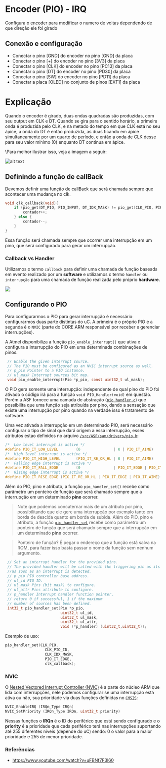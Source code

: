 # Encoder (PIO) - IRQ

Configura o encoder para modificar o numero de voltas dependendo de que direção ele foi girado

## Conexão e configuração

- Conectar o pino [GND] do encoder no pino [GND] da placa
- Conectar o pino [+] do encoder no pino [3V3] da placa
- Conectar o pino [CLK] do encoder no pino [PC13] da placa
- Conectar o pino [DT] do encoder no pino [PD30] da placa
- Conectar o pino [SW] do encoder no pino [PD11] da placa
- Conectar a placa [OLED] no conjunto de pinos [EXT1] da placa

# Explicação

Quando o encoder é girado, duas ondas quadradas são produzidas, com seu output em CLK e DT. Quando se gira para o sentido horário,
a primeira onda é produzida pelo CLK, e na metado do tempo em que CLK está no seu ápice, a onda do DT é então produzida, as duas ficando em ápice simultaneamente por um quarto de período, e então a onda de CLK desse para seu valor mínimo (0) enquanto DT continua em ápice.

\Para melhor ilustrar isso, veja a imagem a seguir:

![alt text]()

## Definindo a função de callBack

Devemos definir uma função de callBack que será chamada sempre que acontecer uma mudança no clk. 

```c
void clk_callback(void){	
	if (pio_get(DT_PIO, PIO_INPUT, DT_IDX_MASK) != pio_get(CLK_PIO, PIO_INPUT, CLK_IDX_MASK)) {
		contador++;
	} else {
		contador--;
	}
}
```

Essa função será chamada sempre que ocorrer uma interrupção em um pino, que será configurado para gerar um interrupção.

### Callback vs Handler

Utilizamos o termo `callback` para definir uma chamada de função baseada em evento realizado por um **software** e utilizamos o termo `handler` ou `interrupção` para uma chamada de função realizada pelo próprio **hardware**.

![](https://raw.githubusercontent.com/wiki/Insper/ComputacaoEmbarcada/imgs/PIO-IRQ/callback2.png)

## Configurando o PIO

Para configurarmos o PIO para gerar interrupção é necessário configurarmos duas parte distintas do uC. A primeira é o próprio PIO e a segunda é o `NVIC` (parte do CORE ARM responsável por receber e gerenciar interrupções).

A Atmel disponibiliza a função `pio_enable_interrupt()` que ativa e configura a interrupção do PIO em uma determinada combinações de pinos.

```c
 // Enable the given interrupt source.
 // The PIO must be configured as an NVIC interrupt source as well.
 // p_pio Pointer to a PIO instance.
 // ul_mask Interrupt sources bit map.
 void pio_enable_interrupt(Pio *p_pio, const uint32_t ul_mask);
```

O PIO gera somente uma interrupção: independente de qual pino do PIO foi ativado o código irá para a função `void PIO_Handler(void)` em questão. Porém a ASF fornece uma camada de abstração ([`pio_handler.c`](https://github.com/Insper/SAME70-examples/blob/master/Perifericos-uC/PIO-IRQ/PIO/src/ASF/sam/drivers/pio/pio_handler.c)) que possibilita que uma função seja atribuída por pino, dando a sensação que existe uma interrupção por pino quando na verdade isso é tratamento de software.

Uma vez ativada a interrupção em um determinado PIO, será necessário configurar o tipo de sinal que dará origem a essa interrupção, esses atributos estao definidos no arquivo [`/src/ASF/sam/drivers/pio.h`](https://github.com/Insper/SAME70-examples/blob/master/Perifericos-uC/PIO-IRQ/PIO/src/ASF/sam/drivers/pio/pio.h):

``` c
/*  Low level interrupt is active */
#define PIO_IT_LOW_LEVEL        (0               | 0 | PIO_IT_AIME)
/*  High level interrupt is active */
#define PIO_IT_HIGH_LEVEL       (PIO_IT_RE_OR_HL | 0 | PIO_IT_AIME)
/*  Falling edge interrupt is active */
#define PIO_IT_FALL_EDGE        (0               | PIO_IT_EDGE | PIO_IT_AIME)
/*  Rising edge interrupt is active */
#define PIO_IT_RISE_EDGE (PIO_IT_RE_OR_HL | PIO_IT_EDGE | PIO_IT_AIME)
```

Além do PIO, pino e atributo, a função `pio_handler_set()` recebe como parâmetro um ponteiro de função que será chamado sempre que a interrupção em um determinado **pino** ocorrer. 

> Note que podemos concaternar mais de um atributo por pino, possibilitando que ele gere uma interrupção por exemplo tanto em borda de descida quanto em borda de subida. Além do PIO, pino e atributo, a função [`pio_handler_set`](https://github.com/Insper/SAME70-examples/blob/master/Perifericos-uC/PIO-IRQ/PIO/src/ASF/sam/drivers/pio/pio_handler.c#L142) recebe como parâmetro um ponteiro de função que será chamado sempre que a interrupção em um determinado **pino** ocorrer. 

> Ponteiro de função? É pegar o endereço que a função está salva na ROM, para fazer isso basta passar o nome da função sem nenhum argumento.

```c
 // Set an interrupt handler for the provided pins.
 // The provided handler will be called with the triggering pin as its parameter
 //as soon as an interrupt is detected.
 // p_pio PIO controller base address.
 // ul_id PIO ID.
 // ul_mask Pins (bit mask) to configure.
 // ul_attr Pins attribute to configure.
 // p_handler Interrupt handler function pointer.
 // return 0 if successful, 1 if the maximum 
 // number of sources has been defined.
 int32_t pio_handler_set(Pio *p_pio, 
                         uint32_t ul_id, 
                         uint32_t ul_mask,
                         uint32_t ul_attr, 
                         void (*p_handler) (uint32_t,uint32_t));
```

Exemplo de uso:

```c
pio_handler_set(CLK_PIO,
                  CLK_PIO_ID,
                  CLK_IDX_MASK,
                  PIO_IT_EDGE,
                  clk_callback);
```

### NVIC

O [Nested Vectored Interrupt Controller (NVIC)](http://infocenter.arm.com/help/topic/com.arm.doc.dai0179b/ar01s01s01.html) é a parte do núcleo ARM que lida com interrupções, nele podemos configurar se uma interrupção está ativa ou não, sua prioridade via duas funções definidas no [`CMSIS`](https://www.keil.com/pack/doc/CMSIS/Core/html/group__NVIC__gr.html):

``` c
NVIC_EnableIRQ (IRQn_Type IRQn)
NVIC_SetPriority (IRQn_Type IRQn, uint32_t priority)
```

Nessas funções o **IRQn** é o ID do periférico que está sendo configurado e o **priority** é a prioridade que cada periférico terá nas interrupções suportando até 255 diferentes níveis (depende do uC) sendo: 0 o valor para a maior prioridade e 255 de menor prioridade.

### Referências

- https://www.youtube.com/watch?v=uFBNf7F3l60
